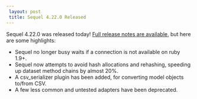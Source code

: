 ```yaml
---
 layout: post
 title: Sequel 4.22.0 Released
---
```


Sequel 4.22.0 was released today!  <a href="/rdoc/files/doc/release_notes/4_22_0_txt.html">Full release notes are available</a>, but here are some highlights:

* Sequel no longer busy waits if a connection is not available on ruby 1.9+.
* Sequel now attempts to avoid hash allocations and rehashing, speeding up dataset method chains by almost 20%.
* A csv_serializer plugin has been added, for converting model objects to/from CSV.
* A few less common and untested adapters have been deprecated.
